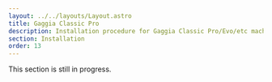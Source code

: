 ```yaml
---
layout: ../../layouts/Layout.astro
title: Gaggia Classic Pro
description: Installation procedure for Gaggia Classic Pro/Evo/etc machines
section: Installation
order: 13
---
```


This section is still in progress.
